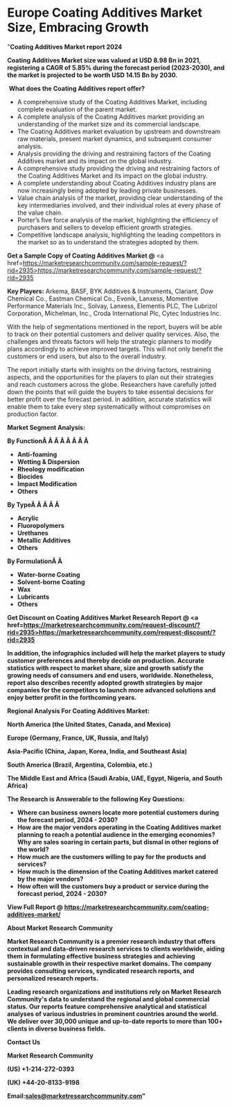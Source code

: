 # Europe Coating Additives Market Size, Embracing Growth
"<strong>Coating Additives Market report 2024</strong>

<strong>Coating Additives Market size was valued at USD 8.98 Bn in 2021, registering a CAGR of 5.85% during the forecast period (2023-2030), and the market is projected to be worth USD 14.15 Bn by 2030.</strong>

 <strong><b>What does the Coating Additives report offer?</b></strong>
<ul>
  <li>A comprehensive study of the Coating Additives Market, including complete evaluation of the parent market.</li>
  <li>A complete analysis of the Coating Additives market providing an understanding of the market size and its commercial landscape.</li>
  <li>The Coating Additives market evaluation by upstream and downstream raw materials, present market dynamics, and subsequent consumer analysis.</li>
  <li>Analysis providing the driving and restraining factors of the Coating Additives market and its impact on the global industry.</li>
  <li>A comprehensive study providing the driving and restraining factors of the Coating Additives Market and its impact on the global industry.</li>
  <li>A complete understanding about Coating Additives industry plans are now increasingly being adopted by leading private businesses.</li>
  <li>Value chain analysis of the market, providing clear understanding of the key intermediaries involved, and their individual roles at every phase of the value chain.</li>
  <li>Porter’s five force analysis of the market, highlighting the efficiency of purchasers and sellers to develop efficient growth strategies.</li>
  <li>Competitive landscape analysis, highlighting the leading competitors in the market so as to understand the strategies adopted by them.</li>
</ul>

<strong>Get a Sample Copy of Coating Additives Market @ </strong><a href=https://marketresearchcommunity.com/sample-request/?rid=2935><u>https://marketresearchcommunity.com/sample-request/?rid=2935</u></a>

<strong>Key Players:</strong> 
Arkema, BASF, BYK Additives &amp; Instruments, Clariant, Dow Chemical Co., Eastman Chemical Co., Evonik, Lanxess, Momentive Performance Materials Inc., Solvay, Lanxess, Elementis PLC, The Lubrizol Corporation, Michelman, Inc., Croda International Plc, Cytec Industries Inc.

With the help of segmentations mentioned in the report, buyers will be able to track on their potential customers and deliver quality services. Also, the challenges and threats factors will help the strategic planners to modify plans accordingly to achieve improved targets. This will not only benefit the customers or end users, but also to the overall industry.

The report initially starts with insights on the driving factors, restraining aspects, and the opportunities for the players to plan out their strategies and reach customers across the globe. Researchers have carefully jotted down the points that will guide the buyers to take essential decisions for better profit over the forecast period. In addition, accurate statistics will enable them to take every step systematically without compromises on production factor.

<strong>Market Segment Analysis:</strong>


<strong><strong>By FunctionÂ Â Â Â Â Â Â Â  </strong></h4>
<ul>
 	<li>Anti-foaming</li>
 	<li>Wetting &amp; Dispersion</li>
 	<li>Rheology modification</li>
 	<li>Biocides</li>
 	<li>Impact Modification</li>
 	<li>Others</li>
</ul>
<strong><strong>By TypeÂ Â Â Â Â  </strong></h4>
<ul>
 	<li>Acrylic</li>
 	<li>Fluoropolymers</li>
 	<li>Urethanes</li>
 	<li>Metallic Additives</li>
 	<li>Others</li>
</ul>
<strong><strong>By FormulationÂ Â  </strong></h4>
<ul>
 	<li>Water-borne Coating</li>
 	<li>Solvent-borne Coating</li>
 	<li>Wax</li>
 	<li>Lubricants</li>
 	<li>Others</li>
</ul>

<strong>Get Discount on Coating Additives Market Research Report @ </b></strong><a href=https://marketresearchcommunity.com/request-discount/?rid=2935><u>https://marketresearchcommunity.com/request-discount/?rid=2935</u></a>

In addition, the infographics included will help the market players to study customer preferences and thereby decide on production. Accurate statistics with respect to market share, size and growth satisfy the growing needs of consumers and end users, worldwide. Nonetheless, report also describes recently adopted growth strategies by major companies for the competitors to launch more advanced solutions and enjoy better profit in the forthcoming years.

<strong>Regional Analysis For Coating Additives Market:</strong>

<strong>North America</strong> (the United States, Canada, and Mexico)

<strong>Europe</strong> (Germany, France, UK, Russia, and Italy)

<strong>Asia-Pacific</strong> (China, Japan, Korea, India, and Southeast Asia)

<strong>South America</strong> (Brazil, Argentina, Colombia, etc.)

<strong>The Middle East and Africa</strong> (Saudi Arabia, UAE, Egypt, Nigeria, and South Africa)

<strong>The Research is Answerable to the following Key Questions:</strong>
<ul>
 	<li>Where can business owners locate more potential customers during the forecast period, 2024 - 2030?</li>
 	<li>How are the major vendors operating in the Coating Additives market planning to reach a potential audience in the emerging economies? Why are sales soaring in certain parts, but dismal in other regions of the world?</li>
 	<li>How much are the customers willing to pay for the products and services?</li>
 	<li>How much is the dimension of the Coating Additives market catered by the major vendors?</li>
 	<li>How often will the customers buy a product or service during the forecast period, 2024 - 2030?</li>
</ul>

<strong>View Full Report @</strong> <a href=https://marketresearchcommunity.com/coating-additives-market/>https://marketresearchcommunity.com/coating-additives-market/</a>

<strong>About Market Research Community</strong>

Market Research Community is a premier research industry that offers contextual and data-driven research services to clients worldwide, aiding them in formulating effective business strategies and achieving sustainable growth in their respective market domains. The company provides consulting services, syndicated research reports, and personalized research reports.

Leading research organizations and institutions rely on Market Research Community's data to understand the regional and global commercial status. Our reports feature comprehensive analytical and statistical analyses of various industries in prominent countries around the world. We deliver over 30,000 unique and up-to-date reports to more than 100+ clients in diverse business fields.

<strong>Contact Us</strong>

<strong>Market Research Community</strong>

(US) +1-214-272-0393

(UK) +44-20-8133-9198

<strong>Email:</strong>sales@marketresearchcommunity.com"
